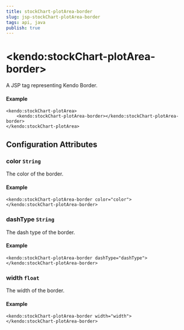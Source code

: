 ```yaml
---
title: stockChart-plotArea-border
slug: jsp-stockChart-plotArea-border
tags: api, java
publish: true
---
```


# \<kendo:stockChart-plotArea-border\>
A JSP tag representing Kendo Border.

#### Example
    <kendo:stockChart-plotArea>
        <kendo:stockChart-plotArea-border></kendo:stockChart-plotArea-border>
    </kendo:stockChart-plotArea>


## Configuration Attributes


### color `String`

The color of the border.

#### Example
    <kendo:stockChart-plotArea-border color="color">
    </kendo:stockChart-plotArea-border>



### dashType `String`

The dash type of the border.

#### Example
    <kendo:stockChart-plotArea-border dashType="dashType">
    </kendo:stockChart-plotArea-border>



### width `float`

The width of the border.

#### Example
    <kendo:stockChart-plotArea-border width="width">
    </kendo:stockChart-plotArea-border>



